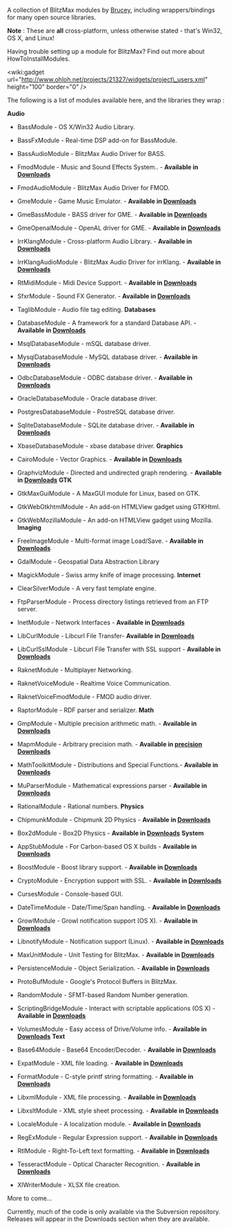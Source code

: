 A collection of BlitzMax modules by [Brucey](http://brucey.net), including wrappers/bindings for many open source libraries.

**Note** : These are **all** cross-platform, unless otherwise stated - that's Win32, OS X, and Linux!

Having trouble setting up a module for BlitzMax? Find out more about HowToInstallModules.

&lt;wiki:gadget url="http://www.ohloh.net/projects/21327/widgets/project\_users.xml" height="100"  border="0" /&gt;

The following is a list of modules available here, and the libraries they wrap :

**Audio**
  * BassModule - OS X/Win32 Audio Library.
  * BassFxModule - Real-time DSP add-on for BassModule.
  * BassAudioModule - BlitzMax Audio Driver for BASS.

  * FmodModule - Music and Sound Effects System.. - **Available in [Downloads](http://code.google.com/p/maxmods/downloads/list?q=fmod)**
  * FmodAudioModule - BlitzMax Audio Driver for FMOD.

  * GmeModule - Game Music Emulator. - **Available in [Downloads](http://code.google.com/p/maxmods/downloads/list?q=gme)**
  * GmeBassModule - BASS driver for GME. - **Available in [Downloads](http://code.google.com/p/maxmods/downloads/list?q=gme)**
  * GmeOpenalModule - OpenAL driver for GME. - **Available in [Downloads](http://code.google.com/p/maxmods/downloads/list?q=gme)**

  * IrrKlangModule - Cross-platform Audio Library. - **Available in [Downloads](http://code.google.com/p/maxmods/downloads/list?can=2&q=irrKlang&colspec=Filename+Summary+Uploaded+Size+DownloadCount)**
  * IrrKlangAudioModule - BlitzMax Audio Driver for irrKlang. - **Available in [Downloads](http://code.google.com/p/maxmods/downloads/list?can=2&q=irrKlang&colspec=Filename+Summary+Uploaded+Size+DownloadCount)**

  * RtMidiModule - Midi Device Support. - **Available in [Downloads](http://code.google.com/p/maxmods/downloads/list?q=Midi)**
  * SfxrModule - Sound FX Generator. - **Available in [Downloads](http://code.google.com/p/maxmods/downloads/list?q=FX)**
  * TaglibModule - Audio file tag editing.
**Databases**
  * DatabaseModule - A framework for a standard Database API. - **Available in [Downloads](http://code.google.com/p/maxmods/downloads/list?can=2&q=database)**
  * MsqlDatabaseModule - mSQL database driver.
  * MysqlDatabaseModule - MySQL database driver. - **Available in [Downloads](http://code.google.com/p/maxmods/downloads/list?can=2&q=database)**
  * OdbcDatabaseModule - ODBC database driver. - **Available in [Downloads](http://code.google.com/p/maxmods/downloads/list?can=2&q=database)**
  * OracleDatabaseModule - Oracle database driver.
  * PostgresDatabaseModule  - PostreSQL database driver.
  * SqliteDatabaseModule  - SQLite database driver. - **Available in [Downloads](http://code.google.com/p/maxmods/downloads/list?can=2&q=database)**
  * XbaseDatabaseModule - xbase database driver.
**Graphics**
  * CairoModule - Vector Graphics. - **Available in [Downloads](http://code.google.com/p/maxmods/downloads/list?can=2&q=cairo)**
  * GraphvizModule - Directed and undirected graph rendering. - **Available in [Downloads](http://code.google.com/p/maxmods/downloads/list?can=2&q=graphviz)**
**GTK**
  * GtkMaxGuiModule - A MaxGUI module for Linux, based on GTK.
  * GtkWebGtkhtmlModule - An add-on HTMLView gadget using GTKHtml.
  * GtkWebMozillaModule - An add-on HTMLView gadget using Mozilla.
**Imaging**
  * FreeImageModule - Multi-format image Load/Save. - **Available in [Downloads](http://code.google.com/p/maxmods/downloads/list?can=2&q=freeimage&colspec=Filename+Summary+Uploaded+Size+DownloadCount)**
  * GdalModule - Geospatial Data Abstraction Library
  * MagickModule - Swiss army knife of image processing.
**Internet**
  * ClearSilverModule - A very fast template engine.
  * FtpParserModule - Process directory listings retrieved from an FTP server.
  * InetModule - Network Interfaces - **Available in [Downloads](http://code.google.com/p/maxmods/downloads/list?q=network)**
  * LibCurlModule - Libcurl File Transfer- **Available in [Downloads](http://code.google.com/p/maxmods/downloads/list?can=2&q=libcurl&colspec=Filename+Summary+Uploaded+Size+DownloadCount)**
  * LibCurlSslModule - Libcurl File Transfer with SSL support - **Available in [Downloads](http://code.google.com/p/maxmods/downloads/list?can=2&q=libcurl&colspec=Filename+Summary+Uploaded+Size+DownloadCount)**
  * RaknetModule - Multiplayer Networking.
  * RaknetVoiceModule - Realtime Voice Communication.
  * RaknetVoiceFmodModule - FMOD audio driver.
  * RaptorModule - RDF parser and serializer.
**Math**
  * GmpModule - Multiple precision arithmetic math. - **Available in [Downloads](http://code.google.com/p/maxmods/downloads/list?can=2&q=arithmetic)**
  * MapmModule - Arbitrary precision math. - **Available in [precision Downloads](http://code.google.com/p/maxmods/downloads/list?can=2&q=)**
  * MathToolkitModule - Distributions and Special Functions.- **Available in [Downloads](http://code.google.com/p/maxmods/downloads/list?can=2&q=math+toolkit)**
  * MuParserModule - Mathematical expressions parser  - **Available in [Downloads](http://code.google.com/p/maxmods/downloads/list?can=2&q=Mathematical)**
  * RationalModule - Rational numbers.
**Physics**
  * ChipmunkModule - Chipmunk 2D Physics - **Available in [Downloads](http://code.google.com/p/maxmods/downloads/list?can=2&q=chipmunk)**
  * Box2dModule - Box2D Physics - **Available in [Downloads](http://code.google.com/p/maxmods/downloads/list?can=2&q=box2d)**
**System**
  * AppStubModule - For Carbon-based OS X builds  - **Available in [Downloads](http://code.google.com/p/maxmods/downloads/list?can=2&q=appstub)**
  * BoostModule - Boost library support. - **Available in [Downloads](http://code.google.com/p/maxmods/downloads/list?can=2&q=boost)**
  * CryptoModule - Encryption support with SSL. - **Available in [Downloads](http://code.google.com/p/maxmods/downloads/list?can=2&q=cryptography)**
  * CursesModule - Console-based GUI.
  * DateTimeModule - Date/Time/Span handling. - **Available in [Downloads](http://code.google.com/p/maxmods/downloads/list?can=2&q=date)**
  * GrowlModule - Growl notification support (OS X). - **Available in [Downloads](http://code.google.com/p/maxmods/downloads/list?can=2&q=growl)**
  * LibnotifyModule - Notification support (Linux). - **Available in [Downloads](http://code.google.com/p/maxmods/downloads/list?can=2&q=notifications+linux)**
  * MaxUnitModule - Unit Testing for BlitzMax. - **Available in [Downloads](http://code.google.com/p/maxmods/downloads/list?can=2&q=unit)**
  * PersistenceModule - Object Serialization. - **Available in [Downloads](http://code.google.com/p/maxmods/downloads/list?can=2&q=persistence)**
  * ProtoBufModule - Google's Protocol Buffers in BlitzMax.
  * RandomModule - SFMT-based Random Number generation.
  * ScriptingBridgeModule - Interact with scriptable applications (OS X) - **Available in [Downloads](http://code.google.com/p/maxmods/downloads/list?q=scripting)**
  * VolumesModule - Easy access of Drive/Volume info. - **Available in [Downloads](http://code.google.com/p/maxmods/downloads/list?q=drive)**
**Text**
  * Base64Module - Base64 Encoder/Decoder. - **Available in [Downloads](http://code.google.com/p/maxmods/downloads/list?can=2&q=base64)**
  * ExpatModule - XML file loading. - **Available in [Downloads](http://code.google.com/p/maxmods/downloads/list?q=expat)**
  * FormatModule - C-style printf string formatting. - **Available in [Downloads](http://code.google.com/p/maxmods/downloads/list?can=2&q=formatter&colspec=Filename+Summary+Uploaded+Size+DownloadCount)**
  * LibxmlModule - XML file processing. - **Available in [Downloads](http://code.google.com/p/maxmods/downloads/list?can=2&q=libxml&colspec=Filename+Summary+Uploaded+Size+DownloadCount)**
  * LibxsltModule - XML style sheet processing. - **Available in [Downloads](http://code.google.com/p/maxmods/downloads/list?can=2&q=libxslt&colspec=Filename+Summary+Uploaded+Size+DownloadCount)**
  * LocaleModule - A localization module. - **Available in [Downloads](http://code.google.com/p/maxmods/downloads/list?q=localization)**
  * RegExModule - Regular Expression support. - **Available in [Downloads](http://code.google.com/p/maxmods/downloads/list?can=2&q=regular&colspec=Filename+Summary+Uploaded+Size+DownloadCount)**
  * RtlModule - Right-To-Left text formatting. - **Available in [Downloads](http://code.google.com/p/maxmods/downloads/list?can=2&q=right)**
  * TesseractModule - Optical Character Recognition. - **Available in [Downloads](http://code.google.com/p/maxmods/downloads/list?q=tesseract)**
  * XlWriterModule - XLSX file creation.

More to come...

Currently, much of the code is only available via the Subversion repository. Releases will appear in the Downloads section when they are available.